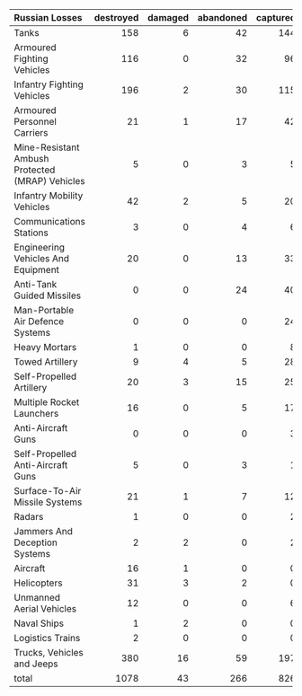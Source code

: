 | Russian Losses                                   |   destroyed |   damaged |   abandoned |   captured |   total |
|:-------------------------------------------------|------------:|----------:|------------:|-----------:|--------:|
| Tanks                                            |         158 |         6 |          42 |        144 |     350 |
| Armoured Fighting Vehicles                       |         116 |         0 |          32 |         96 |     244 |
| Infantry Fighting Vehicles                       |         196 |         2 |          30 |        115 |     343 |
| Armoured Personnel Carriers                      |          21 |         1 |          17 |         42 |      81 |
| Mine-Resistant Ambush Protected  (MRAP) Vehicles |           5 |         0 |           3 |          5 |      13 |
| Infantry Mobility Vehicles                       |          42 |         2 |           5 |         20 |      69 |
| Communications Stations                          |           3 |         0 |           4 |          6 |      13 |
| Engineering Vehicles And Equipment               |          20 |         0 |          13 |         33 |      66 |
| Anti-Tank Guided Missiles                        |           0 |         0 |          24 |         40 |      64 |
| Man-Portable Air Defence Systems                 |           0 |         0 |           0 |         24 |      24 |
| Heavy Mortars                                    |           1 |         0 |           0 |          8 |       9 |
| Towed Artillery                                  |           9 |         4 |           5 |         28 |      46 |
| Self-Propelled Artillery                         |          20 |         3 |          15 |         25 |      63 |
| Multiple Rocket Launchers                        |          16 |         0 |           5 |         17 |      38 |
| Anti-Aircraft Guns                               |           0 |         0 |           0 |          3 |       3 |
| Self-Propelled Anti-Aircraft Guns                |           5 |         0 |           3 |          1 |       9 |
| Surface-To-Air Missile Systems                   |          21 |         1 |           7 |         12 |      41 |
| Radars                                           |           1 |         0 |           0 |          2 |       3 |
| Jammers And Deception Systems                    |           2 |         2 |           0 |          2 |       6 |
| Aircraft                                         |          16 |         1 |           0 |          0 |      17 |
| Helicopters                                      |          31 |         3 |           2 |          0 |      36 |
| Unmanned Aerial Vehicles                         |          12 |         0 |           0 |          6 |      18 |
| Naval Ships                                      |           1 |         2 |           0 |          0 |       3 |
| Logistics Trains                                 |           2 |         0 |           0 |          0 |       2 |
| Trucks, Vehicles and Jeeps                       |         380 |        16 |          59 |        197 |     652 |
| total                                            |        1078 |        43 |         266 |        826 |    2213 |